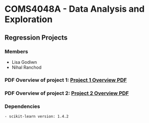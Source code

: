 # COMS4048A - Data Analysis and Exploration
## Regression Projects

### Members
- Lisa Godiwn
- Nihal Ranchod

### PDF Overview of project 1: <a href="/Project 1/DescriptionOfProject.pdf">Project 1 Overview PDF</a>
### PDF Overview of project 2: <a href="/Project 2/DescriptionOfProject2.pdf">Project 2 Overview PDF</a>

### Dependencies
```
- scikit-learn version: 1.4.2
```
